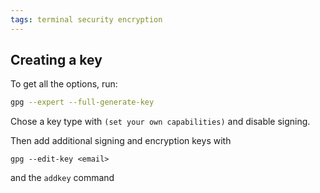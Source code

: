 ```yaml
---
tags: terminal security encryption
---
```

## Creating a key

To get all the options, run:
```sh
gpg --expert --full-generate-key
```

Chose a key type with `(set your own capabilities)` and disable signing.

Then add additional signing and encryption keys with

```
gpg --edit-key <email>
```

and the `addkey` command